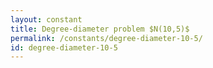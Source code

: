 ```yaml
---
layout: constant
title: Degree-diameter problem $N(10,5)$
permalink: /constants/degree-diameter-10-5/
id: degree-diameter-10-5
---
```

